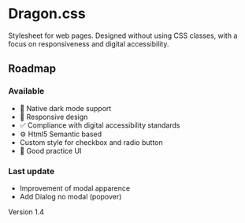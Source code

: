 # Dragon.css
Stylesheet for web pages. Designed without using CSS classes, with a focus on responsiveness and digital accessibility. 

## Roadmap
### Available
- 🌙 Native dark mode support
- 📱 Responsive design
- ✅ Compliance with digital accessibility standards
- ⚙️  Html5 Semantic based
- Custom style for checkbox and radio button
- 🎨 Good practice UI

### Last update
- Improvement of modal apparence
- Add Dialog no modal (popover)

Version 1.4